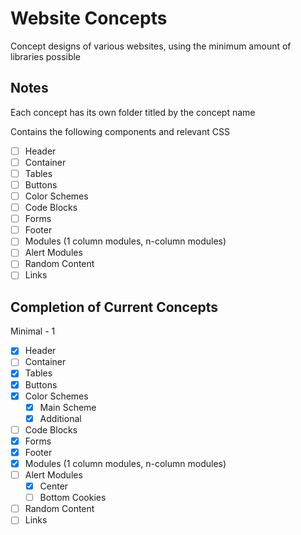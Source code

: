 # Website Concepts
Concept designs of various websites, using the minimum amount of libraries possible



## Notes

Each concept has its own folder titled by the concept name

Contains the following components and relevant CSS

- [ ] Header
- [ ] Container
- [ ] Tables
- [ ] Buttons
- [ ] Color Schemes
- [ ] Code Blocks
- [ ] Forms
- [ ] Footer
- [ ] Modules (1 column modules, n-column modules)
- [ ] Alert Modules
- [ ] Random Content
- [ ] Links

## Completion of Current Concepts

Minimal - 1

- [x] Header
- [ ] Container
- [x] Tables
- [x] Buttons
- [x] Color Schemes
  - [x] Main Scheme
  - [x] Additional
- [ ] Code Blocks
- [x] Forms
- [x] Footer
- [x] Modules (1 column modules, n-column modules)
- [ ] Alert Modules
  - [x] Center
  - [ ] Bottom Cookies
- [ ] Random Content
- [ ] Links